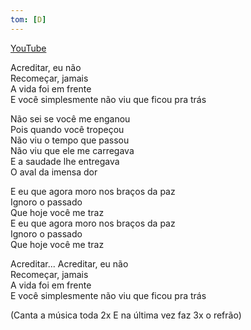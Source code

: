 ```yaml
---
tom: [D]
---
```


[YouTube](https://youtu.be/pw0JYXLTkRs)

Acreditar, eu não  
Recomeçar, jamais  
A vida foi em frente  
E você simplesmente não viu que ficou pra trás

Não sei se você me enganou  
Pois quando você tropeçou  
Não viu o tempo que passou  
Não viu que ele me carregava  
E a saudade lhe entregava  
O aval da imensa dor

E eu que agora moro nos braços da paz  
Ignoro o passado  
Que hoje você me traz  
E eu que agora moro nos braços da paz  
Ignoro o passado  
Que hoje você me traz

Acreditar...
Acreditar, eu não  
Recomeçar, jamais  
A vida foi em frente  
E você simplesmente não viu que ficou pra trás 

(Canta a música toda 2x
E na última vez faz 3x o refrão)